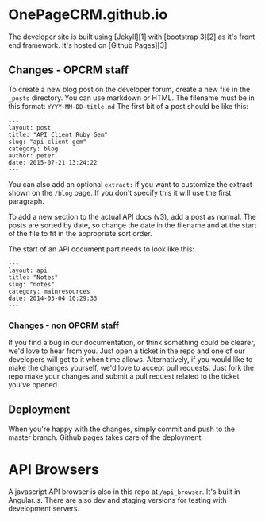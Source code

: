 OnePageCRM.github.io
====================

The developer site is built using [Jekyll][1] with [bootstrap 3][2] as it's front end framework. It's hosted on [Github Pages][3]

## Changes - OPCRM staff
To create a new blog post on the developer forum, create a new file in the `_posts` directory.
You can use markdown or HTML. The filename must be in this format: `YYYY-MM-DD-title.md`
The first bit of a post should be like this:

    ---
    layout: post
    title: "API Client Ruby Gem"
    slug: "api-client-gem"
    category: blog
    author: peter
    date: 2015-07-21 13:24:22
    ---

You can also add an optional `extract:` if you want to customize the extract shown on the `/blog` page. If you don't specify this it will use the first paragraph.

To add a new section to the actual API docs (v3), add a post as normal. The posts are sorted by date, so change the date in the filename and at the start of the file to fit in the appropriate sort order.

The start of an API document part needs to look like this:
   
    ---
    layout: api
    title: "Notes"
    slug: "notes"
    category: mainresources
    date: 2014-03-04 10:29:33
    ---

### Changes - non OPCRM staff

If you find a bug in our documentation, or think something could be clearer, we'd love to hear from you.
Just open a ticket in the repo and one of our developers will get to it when time allows.
Alternatively, if you would like to make the changes yourself, we'd love to accept pull requests. Just fork the repo make your changes and submit a pull request related to the ticket you've opened.

## Deployment

When you're happy with the changes, simply commit and push to the master branch. Github pages takes care of the deployment.


# API Browsers

A javascript API browser is also in this repo at `/api_browser`.
It's built in Angular.js. There are also dev and staging versions for testing with development servers.
